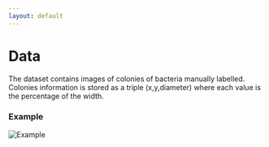 ```yaml
---
layout: default
---
```


# Data

The dataset contains images of colonies of bacteria manually labelled. Colonies information is stored as a triple (x,y,diameter) where each value is the percentage of the width.

### Example

![Example](https://lapofrati.github.io/colonies_data/assets/labelled.png)
